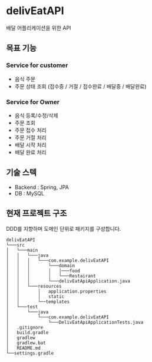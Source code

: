 ﻿# delivEatAPI
 배달 어플리케이션을 위한 API

 ## 목표 기능
### Service for customer
* 음식 주문
* 주문 상태 조회 (접수중 / 거절 / 접수완료 / 배달중 / 배달완료)

### Service for Owner
* 음식 등록/수정/삭제
* 주문 조회
* 주문 접수 처리
* 주문 거절 처리
* 배달 시작 처리
* 배달 완료 처리

## 기술 스텍
* Backend : Spring, JPA
* DB : MySQL
 
## 현재 프로젝트 구조
DDD를 지향하며 도메인 단위로 패키지를 구성합니다.
```
delivEatAPI
└───src
│   └───main
│   │   └───java
│   │   │   └───com.example.delivEatAPI
│   │   │       └───domain
│   │   │       │   |───food
│   │   │       │   └───Restairant
│   │   │       └───delivEatApiApplication.java
│   │   └───resources
│   │       │   application.properties
│   │       │   static
│   │       └──templates
│   └───test
│       └───java
│           └───com.example.delivEatAPI
│               └───DelivEatApiApplicationTests.java
│   .gitignore
│   build.gradle
│   gradlew
│   gradlew.bat
│   README.md
└──settings.gradle
```
